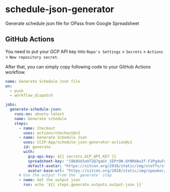 schedule-json-generator
===

Generate schedule json file for OPass from Google Spreadsheet
## GitHub Actions
You need to put your GCP API key into `Repo's Settings` > `Secrets` > `Actions` > `New repository secret`.

After that, you can simply copy following code to your GitHub Actions workflow.
```yaml
name: Generate Schedule Json file
on:
  - push
  - workflow_dispatch

jobs:
  generate-schedule-json:
    runs-on: ubuntu-latest
    name: Generate schedule
    steps:
      - name: Checkout
        uses: actions/checkout@v3
      - name: Generate Schedule Json
        uses: CCIP-App/schedule-json-generator-action@v1
        id: generate
        with:
          gcp-api-key: ${{ secrets.GCP_API_KEY }}
          spreadsheet-key: "198dUX5oH72Q7gaGt_SEPrON-QYNRdAu3f-F2Pg4uFoM"
          default-avatar: "https://sitcon.org/2018/static/img/staffs/stone.png"
          avatar-base-url: "https://sitcon.org/2018/static/img/speaker/"
      # Use the output from the `generate` step
      - name: Get the output json
        run: echo '${{ steps.generate.outputs.output-json }}'
```